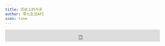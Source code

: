```yaml
---
title: 历史上的今天
author: 零七生活API
icon: time
---
```

 <iframe scrolling="no" src="https://tianqiapi.com/api.php?style=tx&skin=pitaya" frameborder="0" width="100%" height="40"  align='center' fontsize='50' allowtransparency="true"></iframe>

<lishi />

<script setup lang="ts">
import lishi from "@lishi";
</script>